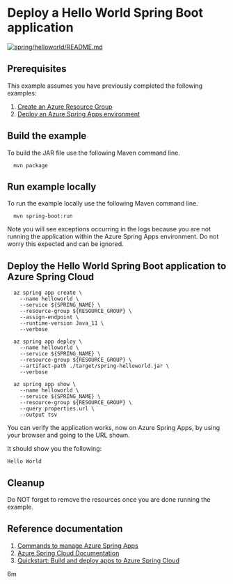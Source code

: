 
# Deploy a Hello World Spring Boot application

[![spring/helloworld/README.md](https://github.com/Azure-Samples/java-on-azure-examples/actions/workflows/spring_helloworld_README_md.yml/badge.svg)](https://github.com/Azure-Samples/java-on-azure-examples/actions/workflows/spring_helloworld_README_md.yml)

## Prerequisites

<!--

  if [[ -z $REGION ]]; then
    export REGION=northcentralus
    echo "Using 'northcentralus' region"
  fi

  -->
<!-- workflow.cron(0 8 * * 1) -->
<!-- workflow.include(../create/README.md) -->

This example assumes you have previously completed the following examples:

1. [Create an Azure Resource Group](../../group/create/README.md)
1. [Deploy an Azure Spring Apps environment](../create/README.md)

## Build the example

<!-- workflow.run() 

  cd spring/helloworld

  -->

To build the JAR file use the following Maven command line.

```shell
  mvn package
```

## Run example locally

To run the example locally use the following Maven command line.

<!-- workflow.skip() -->
```shell
  mvn spring-boot:run
```

Note you will see exceptions occurring in the logs because you are not running
the application within the Azure Spring Apps environment. Do not worry this
expected and can be ignored.

## Deploy the Hello World Spring Boot application to Azure Spring Cloud

```shell
  az spring app create \
    --name helloworld \
    --service ${SPRING_NAME} \
    --resource-group ${RESOURCE_GROUP} \
    --assign-endpoint \
    --runtime-version Java_11 \
    --verbose

  az spring app deploy \
    --name helloworld \
    --service ${SPRING_NAME} \
    --resource-group ${RESOURCE_GROUP} \
    --artifact-path ./target/spring-helloworld.jar \
    --verbose

  az spring app show \
    --name helloworld \
    --service ${SPRING_NAME} \
    --resource-group ${RESOURCE_GROUP} \
    --query properties.url \
    --output tsv
```

You can verify the application works, now on Azure Spring Apps, by using your 
browser and going to the URL shown.

It should show you the following:

```text
Hello World
```

## Cleanup

<!-- workflow.directOnly()

  export URL=$(az spring app show \
    --name helloworld \
    --service ${SPRING_NAME} \
    --resource-group ${RESOURCE_GROUP} \
    --query properties.url \
    --output tsv)
  export RESULT=$(curl $URL)
  az group delete --name $RESOURCE_GROUP --yes || true
  if [[ "$RESULT" != *"Hello World"* ]]; then
    echo "Response did not contain 'Hello World'"
    exit 1
  fi
  
  -->

Do NOT forget to remove the resources once you are done running the example.

## Reference documentation

1. [Commands to manage Azure Spring Apps](https://docs.microsoft.com/cli/azure/spring)
1. [Azure Spring Cloud Documentation](https://docs.microsoft.com/azure/spring-cloud/)
1. [Quickstart: Build and deploy apps to Azure Spring Cloud](https://docs.microsoft.com/azure/spring-cloud/quickstart-deploy-apps?pivots=programming-language-java)

6m
